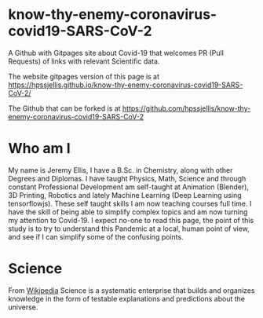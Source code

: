 # know-thy-enemy-coronavirus-covid19-SARS-CoV-2

A Github with Gitpages site about Covid-19 that welcomes PR (Pull Requests) of links with relevant Scientific data.

The website gitpages version of this page is at https://hpssjellis.github.io/know-thy-enemy-coronavirus-covid19-SARS-CoV-2/

The Github that can be forked is at https://github.com/hpssjellis/know-thy-enemy-coronavirus-covid19-SARS-CoV-2


# Who am I

My name is Jeremy Ellis, I have a B.Sc. in Chemistry, along with other Degrees and Diplomas. I have taught Physics, Math, Science and through constant Professional Development am self-taught at Animation (Blender), 3D Printing, Robotics and lately Machine Learning (Deep Learning using tensorflowjs). These self taught skills I am now teaching courses full time. I have the skill of being able to simplify complex topics and am now turning my attention to Covid-19. I expect no-one to read this page, the point of this study is to try to understand this Pandemic at a local, human point of view, and see if I can simplify some of the confusing points.

# Science

From [Wikipedia](https://en.wikipedia.org/wiki/Science) Science is a systematic enterprise that builds and organizes knowledge in the form of testable explanations and predictions about the universe.
